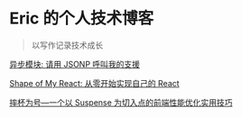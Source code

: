 # Eric 的个人技术博客

> 以写作记录技术成长

[异步模块: 请用 JSONP 呼叫我的支援](https://github.com/Lanbasara/Erics-Blog/issues/1)

[Shape of My React: 从零开始实现自己的 React](https://github.com/Lanbasara/Erics-Blog/issues/2)

[摔杯为号—一个以 Suspense 为切入点的前端性能优化实用技巧](https://github.com/Lanbasara/Erics-Blog/issues/3)
